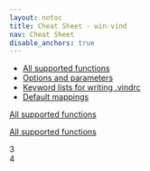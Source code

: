 ```yaml
---
layout: notoc
title: Cheat Sheet - win-vind
nav: Cheat Sheet
disable_anchors: true
---
```


- [All supported functions](functions)
- [Options and parameters](options)
- [Keyword lists for writing .vindrc](keywords)
- [Default mappings](defaults)


<div class="square-container">
  <div class="square">
    <a href="functions">
      <span class="site-masthead__button">
        <i class="fas fa-box-open fa-10x square-contents"></i>
        <p>All supported functions</p>
      </span>
    </a>
  </div>

  <div class="square">
    <a href="functions">
      <span class="site-masthead__button">
        <i class="fas fa-box-open fa-10x square-contents"></i>
        <p>All supported functions</p>
      </span>
    </a>
  </div>

  <div class="square">
    3
  </div>

  <div class="square">
    4
  </div>
</div>
